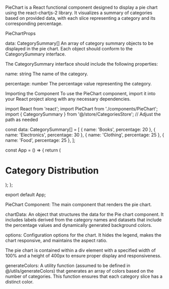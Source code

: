 <!-- Overview -->
PieChart is a React functional component designed to display a pie chart using the react-chartjs-2 library. It visualizes a summary of categories based on provided data, with each slice representing a category and its corresponding percentage.

<!-- Props -->

PieChartProps

data: CategorySummary[]
An array of category summary objects to be displayed in the pie chart. Each object should conform to the CategorySummary interface.

<!-- CategorySummary Interface -->
The CategorySummary interface should include the following properties:

name: string
The name of the category.

percentage: number
The percentage value representing the category.

<!-- Usage -->

Importing the Component
To use the PieChart component, import it into your React project along with any necessary dependencies.

import React from 'react';
import PieChart from './components/PieChart';
import { CategorySummary } from '@/store/CategoriesStore'; // Adjust the path as needed

const data: CategorySummary[] = [
    { name: 'Books', percentage: 20 },
    { name: 'Electronics', percentage: 30 },
    { name: 'Clothing', percentage: 25 },
    { name: 'Food', percentage: 25 },
];

const App = () => {
    return (
        <div>
            <h1>Category Distribution</h1>
            <PieChart data={data} />
        </div>
    );
};

export default App;


<!-- Component Structure -->
PieChart Component: The main component that renders the pie chart.

chartData: An object that structures the data for the Pie chart component. It includes labels derived from the category names and datasets that include the percentage values and dynamically generated background colors.

options: Configuration options for the chart. It hides the legend, makes the chart responsive, and maintains the aspect ratio.

<!-- Styling -->
The pie chart is contained within a div element with a specified width of 100% and a height of 400px to ensure proper display and responsiveness.

<!-- Utility Function -->
generateColors: A utility function (assumed to be defined in @/utils/generateColors) that generates an array of colors based on the number of categories. This function ensures that each category slice has a distinct color.